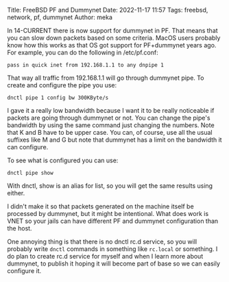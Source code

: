 Title: FreeBSD PF and Dummynet
Date: 2022-11-17 11:57
Tags: freebsd, network, pf, dummynet
Author: meka


In 14-CURRENT there is now support for dummynet in PF. That means that you can
slow down packets based on some criteria. MacOS users probably know how this
works as that OS got support for PF+dummynet years ago. For example, you can do
the following in /etc/pf.conf:

```
pass in quick inet from 192.168.1.1 to any dnpipe 1
```

That way all traffic from 192.168.1.1 will go through dummynet pipe. To create
and configure the pipe you use:

```
dnctl pipe 1 config bw 300KByte/s
```

I gave it a really low bandwidth because I want it to be really noticeable if
packets are going through dummynet or not. You can change the pipe's bandwidth
by using the same command just changing the numbers. Note that K and B have to
be upper case. You can, of course, use all the usual suffixes like M and G but
note that dummynet has a limit on the bandwidth it can configure.

To see what is configured you can use:

```
dnctl pipe show
```

With dnctl, show is an alias for list, so you will get the same results using
either.

I didn't make it so that packets generated on the machine itself be processed
by dummynet, but it might be intentional. What does work is VNET so your jails
can have different PF and dummynet configuration than the host.

One annoying thing is that there is no dnctl rc.d service, so you will probably
write `dnctl` commands in something like `rc.local` or something. I do plan to
create rc.d service for myself and when I learn more about dummynet, to publish
it hoping it will become part of base so we can easily configure it.
